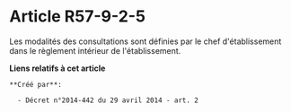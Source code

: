 # Article R57-9-2-5

Les modalités des consultations sont définies par le chef d'établissement dans le règlement intérieur de l'établissement.

**Liens relatifs à cet article**

	**Créé par**:

	  - Décret n°2014-442 du 29 avril 2014 - art. 2
